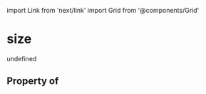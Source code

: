 import Link from 'next/link'
import Grid from '@components/Grid'

# size

undefined

## Property of



